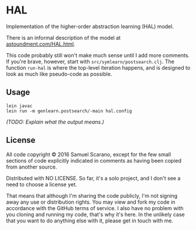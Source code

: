 # HAL

Implementation of the higher-order abstraction learning (HAL) model.

There is an informal description of the model at [astoundment.com/HAL.html](http://astoundment.com/HAL.html).

This code probably still won't make much sense until I add more comments. If you're brave, however, start with `src/symlearn/postsearch.clj`. The function `run-hal` is where the top-level iteration happens, and is designed to look as much like pseudo-code as possible.

## Usage

```
lein javac
lein run -m genlearn.postsearch/-main hal.config
```

*(TODO: Explain what the output means.)*

## License

All code copyright © 2016 Samuel Scarano, except for the few small sections of code explicitly indicated in comments as having been copied from another source. 

Distributed with NO LICENSE. So far, it's a solo project, and I don't see a need to choose a license yet.

That means that although I'm sharing the code publicly, I'm not signing away any use or distribution rights. You may view and fork my code in accordance with the GitHub terms of service. I also have no problem with you cloning and running my code, that's why it's here. In the unlikely case that you want to do anything else with it, please get in touch with me.



